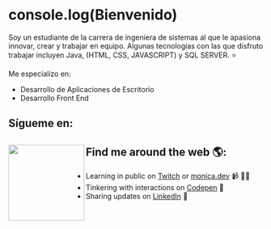 # console.log(Bienvenido) 

Soy un estudiante de la carrera de ingeniera de sistemas al que le apasiona innovar, crear y trabajar en equipo. Algunas tecnologías con las que disfruto trabajar incluyen Java, (HTML, CSS, JAVASCRIPT) y SQL SERVER. ⭐

Me especializo en:
- Desarrollo de Aplicaciones de Escritorio
- Desarrollo Front End

## Sígueme en:
## Find me around the web 🌎: <a href="https://github.com/sponsors/M0nica"><img align="left" width="150" height="150" src="https://github.com/M0nica/M0nica/blob/main/octomonica/m0nica-octocat-rotating.gif?raw=true"></a>
- Learning in public on <a href="https://www.twitch.tv/blacktechdiva">Twitch</a> or <a href="https://www.monica.dev">monica.dev</a> 📹 ✍🏾
- Tinkering with interactions on <a href="https://codepen.io/m0nica"> Codepen</a> 🏓
- Sharing updates on <a href="https://www.linkedin.com/in/monicampowell/">LinkedIn</a> 💼
